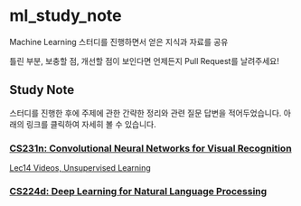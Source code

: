 # ml_study_note
Machine Learning 스터디를 진행하면서 얻은 지식과 자료를 공유

틀린 부분, 보충할 점, 개선할 점이 보인다면 언제든지 Pull Request를 날려주세요!

## Study Note
스터디를 진행한 후에 주제에 관한 간략한 정리와 관련 질문 답변을 적어두었습니다.
아래의 링크를 클릭하여 자세히 볼 수 있습니다. 

### [CS231n: Convolutional Neural Networks for Visual Recognition](http://cs231n.stanford.edu/)

[Lec14 Videos, Unsupervised Learning](/cs231n_lec14_video_unsupervised.md)

### [CS224d: Deep Learning for Natural Language Processing](http://cs224d.stanford.edu/)

